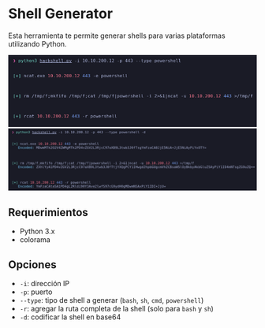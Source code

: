 # Shell Generator

Esta herramienta te permite generar shells para varias plataformas utilizando Python. 

![Funcionamiento](https://raw.githubusercontent.com/skayblye/ShellsGenerator/main/img/Blue-2023-04-07-18-53-51.png)
![Funcionamiento](https://raw.githubusercontent.com/skayblye/ShellsGenerator/main/img/Blue-2023-04-07-18-54-13.png)

## Requerimientos

- Python 3.x
- colorama

## Opciones

- `-i`: dirección IP
- `-p`: puerto
- `--type`: tipo de shell a generar (`bash`, `sh`, `cmd`, `powershell`)
- `-r`: agregar la ruta completa de la shell (solo para `bash` y `sh`)
- `-d`: codificar la shell en base64

